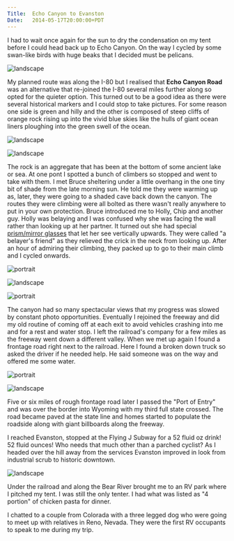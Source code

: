 ```yaml
---
Title:	Echo Canyon to Evanston
Date:	2014-05-17T20:00:00+PDT
---
```


I had to wait once again for the sun to dry the condensation on my tent before I could head back up to Echo Canyon. On the way I cycled by some swan-like birds with huge beaks that I decided must be pelicans.

![landscape](https://farm3.staticflickr.com/2914/14305486704_f546d0e55c_z.jpg "Not swans")

My planned route was along the I-80 but I realised that __Echo Canyon Road__ was an alternative that re-joined the I-80 several miles further along so opted for the quieter option. This turned out to be a good idea as there were several historical markers and I could stop to take pictures. For some reason one side is green and hilly and the other is composed of steep cliffs of orange rock rising up into the vivid blue skies like the hulls of giant ocean liners ploughing into the green swell of the ocean.

![landscape](https://farm4.staticflickr.com/3731/14305426554_6070dcfc1a_z.jpg "Echo Canyon")

![landscape](https://farm4.staticflickr.com/3738/14119399838_f75246e772_z.jpg "Echo Canyon with railroad line")

The rock is an aggregate that has been at the bottom of some ancient lake or sea. At one pont I spotted a bunch of climbers so stopped and went to take with them. I met Bruce sheltering under a little overhang in the one tiny bit of shade from the late morning sun. He told me they were warming up as, later, they were going to a shaded cave back down the canyon. The routes they were climbing were all bolted as there wasn't really anywhere to put in your own protection. Bruce introduced me to Holly, Chip and another guy. Holly was belaying and I was confused why she was facing the wall rather than looking up at her partner. It turned out she had special [prism/mirror glasses](http://cubelayglasses.co.uk/) that let her see vertically upwards. They were called "a belayer's friend" as they relieved the crick in the neck from looking up. After an hour of admiring their climbing, they packed up to go to their main climb and I cycled onwards.

![portrait](https://farm6.staticflickr.com/5314/14305472614_ba857c8968_c.jpg "Echo Canyon climbers")

![landscape](https://farm4.staticflickr.com/3738/14305477074_3571b2dd41_z.jpg "Belayer's friend")

![portrait](https://farm4.staticflickr.com/3798/14302660981_0bba80e315_c.jpg "Climbers")

The canyon had so many spectacular views that my progress was slowed by constant photo opportunities. Eventually I rejoined the freeway and did my old routine of coming off at each exit to avoid vehicles crashing into me and for a rest and water stop. I left the railroad's company for a few miles as the freeway went down a different valley. When we met up again I found a frontage road right next to the railroad. Here I found a broken down truck so asked the driver if he needed help. He said someone was on the way and offered me some water.

![portrait](https://farm6.staticflickr.com/5479/14282898996_0af9d440d2_c.jpg "Horses in Echo canyon")

![landscape](https://farm4.staticflickr.com/3807/14119392360_90f0aeff90_z.jpg "Castle Rocks with the railroad in the foreground")

Five or six miles of rough frontage road later I passed the "Port of Entry" and was over the border into Wyoming with my third full state crossed. The road became paved at the state line and homes started to populate the roadside along with giant billboards along the freeway.

I reached Evanston, stopped at the Flying J Subway for a 52 fluid oz drink! 52 fluid ounces! Who needs that much other than a parched cyclist? As I headed over the hill away from the services Evanston improved in look from industrial scrub to historic downtown.

![landscape](https://farm4.staticflickr.com/3794/14302687581_fae1ee44f2_z.jpg "Evanston")

Under the railroad and along the Bear River brought me to an RV park where I pitched my tent. I was still the only tenter. I had what was listed as "4 portion" of chicken pasta for dinner.

I chatted to a couple from Colorada with a three legged dog who were going to meet up with relatives in Reno, Nevada. They were the first RV occupants to speak to me during my trip.